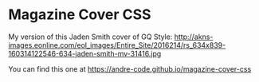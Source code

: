 # Magazine Cover CSS

My version of this Jaden Smith cover of GQ Style:
http://akns-images.eonline.com/eol_images/Entire_Site/2016214/rs_634x839-160314122546-634-jaden-smith-mv-31416.jpg

 You can find this one at https://andre-code.github.io/magazine-cover-css


